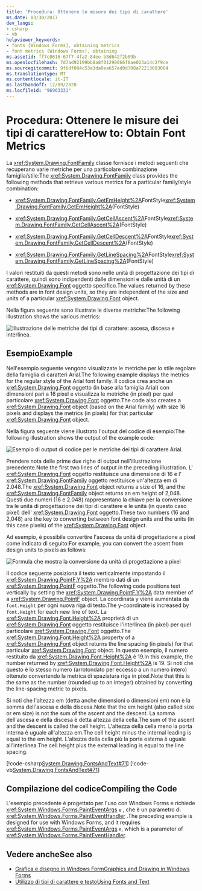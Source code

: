 ```yaml
---
title: 'Procedura: Ottenere le misure dei tipi di carattere'
ms.date: 03/30/2017
dev_langs:
- csharp
- vb
helpviewer_keywords:
- fonts [Windows Forms], obtaining metrics
- font metrics [Windows Forms], obtaining
ms.assetid: ff7c0616-67f7-4fa2-84ee-b8d642f2b09b
ms.openlocfilehash: 7d7ad92199bb8a8f01290066f8ae023a14c2f9ce
ms.sourcegitcommit: 9f6df084c53a3da0ea657ed0d708a72213683084
ms.translationtype: MT
ms.contentlocale: it-IT
ms.lasthandoff: 12/09/2020
ms.locfileid: "96963331"
---
```

# <a name="how-to-obtain-font-metrics"></a><span data-ttu-id="4497e-102">Procedura: Ottenere le misure dei tipi di carattere</span><span class="sxs-lookup"><span data-stu-id="4497e-102">How to: Obtain Font Metrics</span></span>
<span data-ttu-id="4497e-103">La <xref:System.Drawing.FontFamily> classe fornisce i metodi seguenti che recuperano varie metriche per una particolare combinazione famiglia/stile:</span><span class="sxs-lookup"><span data-stu-id="4497e-103">The <xref:System.Drawing.FontFamily> class provides the following methods that retrieve various metrics for a particular family/style combination:</span></span>  
  
- <span data-ttu-id="4497e-104"><xref:System.Drawing.FontFamily.GetEmHeight%2A>FontStyle</span><span class="sxs-lookup"><span data-stu-id="4497e-104"><xref:System.Drawing.FontFamily.GetEmHeight%2A>(FontStyle)</span></span>  
  
- <span data-ttu-id="4497e-105"><xref:System.Drawing.FontFamily.GetCellAscent%2A>FontStyle</span><span class="sxs-lookup"><span data-stu-id="4497e-105"><xref:System.Drawing.FontFamily.GetCellAscent%2A>(FontStyle)</span></span>  
  
- <span data-ttu-id="4497e-106"><xref:System.Drawing.FontFamily.GetCellDescent%2A>FontStyle</span><span class="sxs-lookup"><span data-stu-id="4497e-106"><xref:System.Drawing.FontFamily.GetCellDescent%2A>(FontStyle)</span></span>  
  
- <span data-ttu-id="4497e-107"><xref:System.Drawing.FontFamily.GetLineSpacing%2A>FontStyle</span><span class="sxs-lookup"><span data-stu-id="4497e-107"><xref:System.Drawing.FontFamily.GetLineSpacing%2A>(FontStyle)</span></span>  
  
 <span data-ttu-id="4497e-108">I valori restituiti da questi metodi sono nelle unità di progettazione dei tipi di carattere, quindi sono indipendenti dalle dimensioni e dalle unità di un <xref:System.Drawing.Font> oggetto specifico.</span><span class="sxs-lookup"><span data-stu-id="4497e-108">The values returned by these methods are in font design units, so they are independent of the size and units of a particular <xref:System.Drawing.Font> object.</span></span>  
  
 <span data-ttu-id="4497e-109">Nella figura seguente sono illustrate le diverse metriche:</span><span class="sxs-lookup"><span data-stu-id="4497e-109">The following illustration shows the various metrics:</span></span>
  
 ![Illustrazione delle metriche dei tipi di carattere: ascesa, discesa e interlinea.](./media/how-to-obtain-font-metrics/various-font-metrics.png)  
  
## <a name="example"></a><span data-ttu-id="4497e-111">Esempio</span><span class="sxs-lookup"><span data-stu-id="4497e-111">Example</span></span>  
 <span data-ttu-id="4497e-112">Nell'esempio seguente vengono visualizzate le metriche per lo stile regolare della famiglia di caratteri Arial.</span><span class="sxs-lookup"><span data-stu-id="4497e-112">The following example displays the metrics for the regular style of the Arial font family.</span></span> <span data-ttu-id="4497e-113">Il codice crea anche un <xref:System.Drawing.Font> oggetto (in base alla famiglia Arial) con dimensioni pari a 16 pixel e visualizza le metriche (in pixel) per quel particolare <xref:System.Drawing.Font> oggetto.</span><span class="sxs-lookup"><span data-stu-id="4497e-113">The code also creates a <xref:System.Drawing.Font> object (based on the Arial family) with size 16 pixels and displays the metrics (in pixels) for that particular <xref:System.Drawing.Font> object.</span></span>  
  
 <span data-ttu-id="4497e-114">Nella figura seguente viene illustrato l'output del codice di esempio:</span><span class="sxs-lookup"><span data-stu-id="4497e-114">The following illustration shows the output of the example code:</span></span>
  
 ![Esempio di output di codice per le metriche dei tipi di carattere Arial.](./media/how-to-obtain-font-metrics/example-output-code-arial-font.png)  
  
 <span data-ttu-id="4497e-116">Prendere nota delle prime due righe di output nell'illustrazione precedente.</span><span class="sxs-lookup"><span data-stu-id="4497e-116">Note the first two lines of output in the preceding illustration.</span></span> <span data-ttu-id="4497e-117">L' <xref:System.Drawing.Font> oggetto restituisce una dimensione di 16 e l' <xref:System.Drawing.FontFamily> oggetto restituisce un'altezza em di 2.048.</span><span class="sxs-lookup"><span data-stu-id="4497e-117">The <xref:System.Drawing.Font> object returns a size of 16, and the <xref:System.Drawing.FontFamily> object returns an em height of 2,048.</span></span> <span data-ttu-id="4497e-118">Questi due numeri (16 e 2.048) rappresentano la chiave per la conversione tra le unità di progettazione dei tipi di carattere e le unità (in questo caso pixel) dell' <xref:System.Drawing.Font> oggetto.</span><span class="sxs-lookup"><span data-stu-id="4497e-118">These two numbers (16 and 2,048) are the key to converting between font design units and the units (in this case pixels) of the <xref:System.Drawing.Font> object.</span></span>  
  
 <span data-ttu-id="4497e-119">Ad esempio, è possibile convertire l'ascesa da unità di progettazione a pixel come indicato di seguito:</span><span class="sxs-lookup"><span data-stu-id="4497e-119">For example, you can convert the ascent from design units to pixels as follows:</span></span>  
  
 ![Formula che mostra la conversione da unità di progettazione a pixel](./media/how-to-obtain-font-metrics/convert-font-units-example.png)  
  
 <span data-ttu-id="4497e-121">Il codice seguente posiziona il testo verticalmente impostando il <xref:System.Drawing.PointF.Y%2A> membro dati di un <xref:System.Drawing.PointF> oggetto.</span><span class="sxs-lookup"><span data-stu-id="4497e-121">The following code positions text vertically by setting the <xref:System.Drawing.PointF.Y%2A> data member of a <xref:System.Drawing.PointF> object.</span></span> <span data-ttu-id="4497e-122">La coordinata y viene aumentata da `font.Height` per ogni nuova riga di testo.</span><span class="sxs-lookup"><span data-stu-id="4497e-122">The y-coordinate is increased by `font.Height` for each new line of text.</span></span> <span data-ttu-id="4497e-123">La <xref:System.Drawing.Font.Height%2A> proprietà di un <xref:System.Drawing.Font> oggetto restituisce l'interlinea (in pixel) per quel particolare <xref:System.Drawing.Font> oggetto.</span><span class="sxs-lookup"><span data-stu-id="4497e-123">The <xref:System.Drawing.Font.Height%2A> property of a <xref:System.Drawing.Font> object returns the line spacing (in pixels) for that particular <xref:System.Drawing.Font> object.</span></span> <span data-ttu-id="4497e-124">In questo esempio, il numero restituito da <xref:System.Drawing.Font.Height%2A> è 19.</span><span class="sxs-lookup"><span data-stu-id="4497e-124">In this example, the number returned by <xref:System.Drawing.Font.Height%2A> is 19.</span></span> <span data-ttu-id="4497e-125">Si noti che questo è lo stesso numero (arrotondato per eccesso a un numero intero) ottenuto convertendo la metrica di spaziatura riga in pixel.</span><span class="sxs-lookup"><span data-stu-id="4497e-125">Note that this is the same as the number (rounded up to an integer) obtained by converting the line-spacing metric to pixels.</span></span>  
  
 <span data-ttu-id="4497e-126">Si noti che l'altezza em (detta anche dimensioni o dimensioni em) non è la somma dell'ascesa e della discesa.</span><span class="sxs-lookup"><span data-stu-id="4497e-126">Note that the em height (also called size or em size) is not the sum of the ascent and the descent.</span></span> <span data-ttu-id="4497e-127">La somma dell'ascesa e della discesa è detta altezza della cella.</span><span class="sxs-lookup"><span data-stu-id="4497e-127">The sum of the ascent and the descent is called the cell height.</span></span> <span data-ttu-id="4497e-128">L'altezza della cella meno la porta interna è uguale all'altezza em.</span><span class="sxs-lookup"><span data-stu-id="4497e-128">The cell height minus the internal leading is equal to the em height.</span></span> <span data-ttu-id="4497e-129">L'altezza della cella più la porta esterna è uguale all'interlinea.</span><span class="sxs-lookup"><span data-stu-id="4497e-129">The cell height plus the external leading is equal to the line spacing.</span></span>  
  
 [!code-csharp[System.Drawing.FontsAndText#71](~/samples/snippets/csharp/VS_Snippets_Winforms/System.Drawing.FontsAndText/CS/Class1.cs#71)]
 [!code-vb[System.Drawing.FontsAndText#71](~/samples/snippets/visualbasic/VS_Snippets_Winforms/System.Drawing.FontsAndText/VB/Class1.vb#71)]  
  
## <a name="compiling-the-code"></a><span data-ttu-id="4497e-130">Compilazione del codice</span><span class="sxs-lookup"><span data-stu-id="4497e-130">Compiling the Code</span></span>  
 <span data-ttu-id="4497e-131">L'esempio precedente è progettato per l'uso con Windows Forms e richiede <xref:System.Windows.Forms.PaintEventArgs> `e` , che è un parametro di <xref:System.Windows.Forms.PaintEventHandler> .</span><span class="sxs-lookup"><span data-stu-id="4497e-131">The preceding example is designed for use with Windows Forms, and it requires <xref:System.Windows.Forms.PaintEventArgs> `e`, which is a parameter of <xref:System.Windows.Forms.PaintEventHandler>.</span></span>  
  
## <a name="see-also"></a><span data-ttu-id="4497e-132">Vedere anche</span><span class="sxs-lookup"><span data-stu-id="4497e-132">See also</span></span>

- [<span data-ttu-id="4497e-133">Grafica e disegno in Windows Form</span><span class="sxs-lookup"><span data-stu-id="4497e-133">Graphics and Drawing in Windows Forms</span></span>](graphics-and-drawing-in-windows-forms.md)
- [<span data-ttu-id="4497e-134">Utilizzo di tipi di carattere e testo</span><span class="sxs-lookup"><span data-stu-id="4497e-134">Using Fonts and Text</span></span>](using-fonts-and-text.md)
